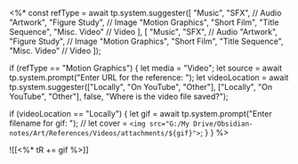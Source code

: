 <%*
const refType = await tp.system.suggester([
  "Music", "SFX", // Audio
  "Artwork", "Figure Study", // Image
  "Motion Graphics", "Short Film", "Title Sequence", "Misc. Video" // Video
  ], [
  "Music", "SFX", // Audio
  "Artwork", "Figure Study", // Image
  "Motion Graphics", "Short Film", "Title Sequence", "Misc. Video" // Video
]);

if (refType == "Motion Graphics") {
  let media = "Video";
  let source = await tp.system.prompt("Enter URL for the reference: ");
  let videoLocation = await tp.system.suggester(["Locally", "On YouTube", "Other"], ["Locally", "On YouTube", "Other"], false, "Where is the video file saved?");

  if (videoLocation == "Locally") {
    let gif = await tp.system.prompt("Enter filename for gif: ");
    // let cover = `<img src="G:/My Drive/Obsidian-notes/Art/References/Videos/attachments/${gif}">`;
  }
}
%>

![[<%* tR += gif %>]]